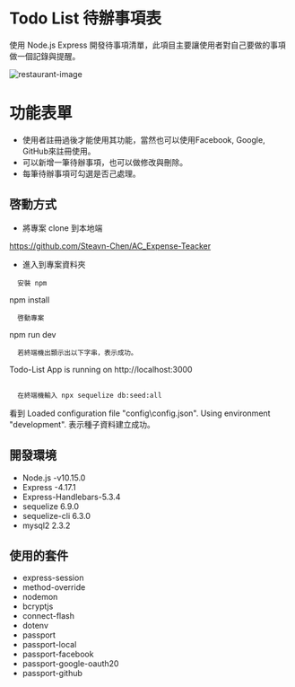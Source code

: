 # Todo List 待辦事項表
使用 Node.js Express 開發待事項清單，此項目主要讓使用者對自己要做的事項做一個記錄與提醒。

![restaurant-image](https://github.com/Steavn-Chen/Todo-List/blob/main/TodoList%E4%BD%9C%E6%A5%AD.PNG)

# 功能表單

-  使用者註冊過後才能使用其功能，當然也可以使用Facebook, Google, GitHub來註冊使用。
-  可以新增一筆待辦事項，也可以做修改與刪除。
-  每筆待辦事項可勾選是否己處理。

## 啓動方式

- 將專案 clone 到本地端

https://github.com/Steavn-Chen/AC_Expense-Teacker

-  進入到專案資料夾
```
  安裝 npm
```
  npm install
```
  啓動專案
```
  npm run dev
```
  若終端機出顥示出以下字串，表示成功。
```
  Todo-List App is running on http://localhost:3000
```

  在終端機輸入 npx sequelize db:seed:all
```
  看到 Loaded configuration file "config\config.json".
       Using environment "development". 
      表示種子資料建立成功。

## 開發環境

- Node.js -v10.15.0
- Express -4.17.1
- Express-Handlebars-5.3.4
- sequelize 6.9.0
- sequelize-cli 6.3.0
- mysql2 2.3.2

## 使用的套件

- express-session
- method-override
- nodemon
- bcryptjs
- connect-flash
- dotenv
- passport
- passport-local
- passport-facebook
- passport-google-oauth20
- passport-github
